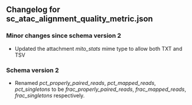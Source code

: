 ## Changelog for sc_atac_alignment_quality_metric.json

### Minor changes since schema version 2

* Updated the attachment *mito_stats* mime type to allow both TXT and TSV

### Schema version 2

* Renamed *pct_properly_paired_reads*, *pct_mapped_reads*, *pct_singletons* to be *frac_properly_paired_reads*, *frac_mapped_reads*, *frac_singletons* respectively.